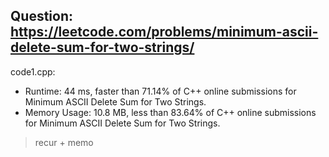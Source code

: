 ## Question: https://leetcode.com/problems/minimum-ascii-delete-sum-for-two-strings/

code1.cpp:
* Runtime: 44 ms, faster than 71.14% of C++ online submissions for Minimum ASCII Delete Sum for Two Strings.
* Memory Usage: 10.8 MB, less than 83.64% of C++ online submissions for Minimum ASCII Delete Sum for Two Strings.
> recur + memo